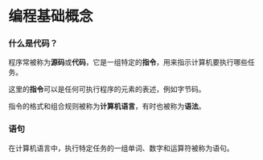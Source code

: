 
# 编程基础概念

### 什么是代码？

程序常被称为**源码**或**代码**，它是一组特定的**指令**，用来指示计算机要执行哪些任务。

这里的**指令**可以是任何可执行程序的元素的表述，例如字节码。

指令的格式和组合规则被称为**计算机语言**，有时也被称为**语法**。

### 语句

在计算机语言中，执行特定任务的一组单词、数字和运算符被称为语句。
